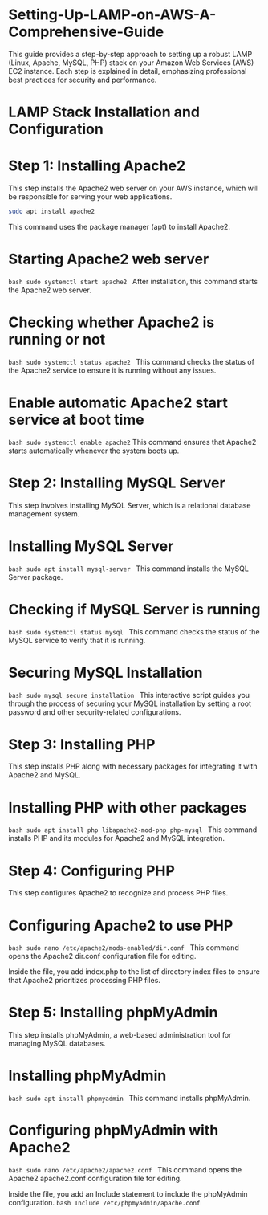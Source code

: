 # Setting-Up-LAMP-on-AWS-A-Comprehensive-Guide
This guide provides a step-by-step approach to setting up a robust LAMP (Linux, Apache, MySQL, PHP) stack on your Amazon Web Services (AWS) EC2 instance. Each step is explained in detail, emphasizing professional best practices for security and performance.

# LAMP Stack Installation and Configuration

# Step 1: Installing Apache2
This step installs the Apache2 web server on your AWS instance, which will be responsible for serving your web applications.
```bash
sudo apt install apache2
```
This command uses the package manager (apt) to install Apache2.

# Starting Apache2 web server
```bash sudo systemctl start apache2 ```
After installation, this command starts the Apache2 web server.


# Checking whether Apache2 is running or not
```bash sudo systemctl status apache2 ```
This command checks the status of the Apache2 service to ensure it is running without any issues.


# Enable automatic Apache2 start service at boot time
``` bash sudo systemctl enable apache2 ```
This command ensures that Apache2 starts automatically whenever the system boots up.

# Step 2: Installing MySQL Server
This step involves installing MySQL Server, which is a relational database management system.


# Installing MySQL Server
```bash sudo apt install mysql-server ```
This command installs the MySQL Server package.


# Checking if MySQL Server is running
```bash sudo systemctl status mysql ```
This command checks the status of the MySQL service to verify that it is running.


# Securing MySQL Installation
```bash sudo mysql_secure_installation ```
This interactive script guides you through the process of securing your MySQL installation by setting a root password and other security-related configurations.

# Step 3: Installing PHP
This step installs PHP along with necessary packages for integrating it with Apache2 and MySQL.


# Installing PHP with other packages
```bash sudo apt install php libapache2-mod-php php-mysql ```
This command installs PHP and its modules for Apache2 and MySQL integration.

# Step 4: Configuring PHP
This step configures Apache2 to recognize and process PHP files.


# Configuring Apache2 to use PHP
```bash sudo nano /etc/apache2/mods-enabled/dir.conf ```
This command opens the Apache2 dir.conf configuration file for editing.

Inside the file, you add index.php to the list of directory index files to ensure that Apache2 prioritizes processing PHP files.

# Step 5: Installing phpMyAdmin
This step installs phpMyAdmin, a web-based administration tool for managing MySQL databases.


# Installing phpMyAdmin
```bash sudo apt install phpmyadmin ```
This command installs phpMyAdmin.


# Configuring phpMyAdmin with Apache2
```bash sudo nano /etc/apache2/apache2.conf ```
This command opens the Apache2 apache2.conf configuration file for editing.

Inside the file, you add an Include statement to include the phpMyAdmin configuration.
```bash Include /etc/phpmyadmin/apache.conf ```
